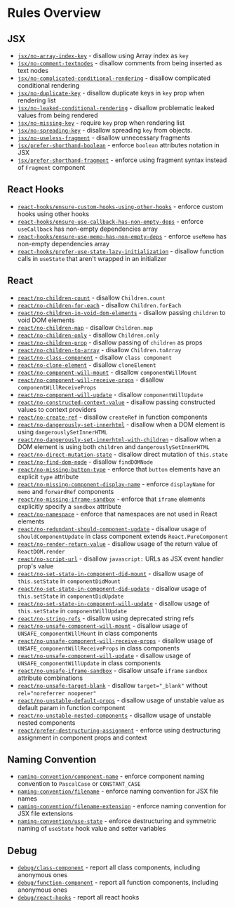 # Rules Overview

## JSX

- [`jsx/no-array-index-key`](jsx-no-array-index-key) - disallow using Array index as `key`
- [`jsx/no-comment-textnodes`](jsx-no-comment-textnodes) - disallow comments from being inserted as text nodes
- [`jsx/no-complicated-conditional-rendering`](jsx-no-complicated-conditional-rendering) - disallow complicated conditional rendering
- [`jsx/no-duplicate-key`](jsx-no-duplicate-key) - disallow duplicate keys in `key` prop when rendering list
- [`jsx/no-leaked-conditional-rendering`](jsx-no-leaked-conditional-rendering) - disallow problematic leaked values from being rendered
- [`jsx/no-missing-key`](jsx-no-missing-key) - require `key` prop when rendering list
- [`jsx/no-spreading-key`](jsx-no-spreading-key) - disallow spreading `key` from objects.
- [`jsx/no-useless-fragment`](jsx-no-useless-fragment) - disallow unnecessary fragments
- [`jsx/prefer-shorthand-boolean`](jsx-prefer-shorthand-boolean) - enforce `boolean` attributes notation in JSX
- [`jsx/prefer-shorthand-fragment`](jsx-prefer-shorthand-fragment) - enforce using fragment syntax instead of `Fragment` component

## React Hooks

- [`react-hooks/ensure-custom-hooks-using-other-hooks`](react-hooks-ensure-custom-hooks-using-other-hooks) - enforce custom hooks using other hooks
- [`react-hooks/ensure-use-callback-has-non-empty-deps`](react-hooks-ensure-use-callback-has-non-empty-deps) - enforce `useCallback` has non-empty dependencies array
- [`react-hooks/ensure-use-memo-has-non-empty-deps`](react-hooks-ensure-use-memo-has-non-empty-deps) - enforce `useMemo` has non-empty dependencies array
- [`react-hooks/prefer-use-state-lazy-initialization`](react-hooks-prefer-use-state-lazy-initialization) - disallow function calls in `useState` that aren't wrapped in an initializer

## React

- [`react/no-children-count`](react-no-children-count) - disallow `Children.count`
- [`react/no-children-for-each`](react-no-children-for-each) - disallow `Children.forEach`
- [`react/no-children-in-void-dom-elements`](react-no-children-in-void-dom-elements) - disallow passing `children` to void DOM elements
- [`react/no-children-map`](react-no-children-map) - disallow `Children.map`
- [`react/no-children-only`](react-no-children-only) - disallow `Children.only`
- [`react/no-children-prop`](react-no-children-prop) - disallow passing of `children` as props
- [`react/no-children-to-array`](react-no-children-to-array) - disallow `Children.toArray`
- [`react/no-class-component`](react-no-class-component) - disallow `class component`
- [`react/no-clone-element`](react-no-clone-element) - disallow `cloneElement`
- [`react/no-component-will-mount`](react-no-component-will-mount) - disallow `componentWillMount`
- [`react/no-component-will-receive-props`](react-no-component-will-receive-props) - disallow `componentWillReceiveProps`
- [`react/no-component-will-update`](react-no-component-will-update) - disallow `componentWillUpdate`
- [`react/no-constructed-context-value`](react-no-constructed-context-value) - disallow passing constructed values to context providers
- [`react/no-create-ref`](react-no-create-ref) - disallow `createRef` in function components
- [`react/no-dangerously-set-innerhtml`](react-no-dangerously-set-innerhtml) - disallow when a DOM element is using `dangerouslySetInnerHTML`
- [`react/no-dangerously-set-innerhtml-with-children`](react-no-dangerously-set-innerhtml-with-children) - disallow when a DOM element is using both `children` and `dangerouslySetInnerHTML`
- [`react/no-direct-mutation-state`](react-no-direct-mutation-state) - disallow direct mutation of `this.state`
- [`react/no-find-dom-node`](react-no-find-dom-node) - disallow `findDOMNode`
- [`react/no-missing-button-type`](react-no-missing-button-type) - enforce that `button` elements have an explicit `type` attribute
- [`react/no-missing-component-display-name`](react-no-missing-component-display-name) - enforce `displayName` for `memo` and `forwardRef` components
- [`react/no-missing-iframe-sandbox`](react-no-missing-iframe-sandbox) - enforce that `iframe` elements explicitly specify a `sandbox` attribute
- [`react/no-namespace`](react-no-namespace) - enforce that namespaces are not used in React elements
- [`react/no-redundant-should-component-update`](react-no-redundant-should-component-update) - disallow usage of `shouldComponentUpdate` in class component extends `React.PureComponent`
- [`react/no-render-return-value`](react-no-render-return-value) - disallow usage of the return value of `ReactDOM.render`
- [`react/no-script-url`](react-no-script-url) - disallow `javascript:` URLs as JSX event handler prop's value
- [`react/no-set-state-in-component-did-mount`](react-no-set-state-in-component-did-mount) - disallow usage of `this.setState` in `componentDidMount`
- [`react/no-set-state-in-component-did-update`](react-no-set-state-in-component-did-update) - disallow usage of `this.setState` in `componentDidUpdate`
- [`react/no-set-state-in-component-will-update`](react-no-set-state-in-component-will-update) - disallow usage of `this.setState` in `componentWillUpdate`
- [`react/no-string-refs`](react-no-string-refs) - disallow using deprecated string refs
- [`react/no-unsafe-component-will-mount`](react-no-unsafe-component-will-mount) - disallow usage of `UNSAFE_componentWillMount` in class components
- [`react/no-unsafe-component-will-receive-props`](react-no-unsafe-component-will-receive-props) - disallow usage of `UNSAFE_componentWillReceiveProps` in class components
- [`react/no-unsafe-component-will-update`](react-no-unsafe-component-will-update) - disallow usage of `UNSAFE_componentWillUpdate` in class components
- [`react/no-unsafe-iframe-sandbox`](react-no-unsafe-iframe-sandbox) - disallow unsafe `iframe` `sandbox` attribute combinations
- [`react/no-unsafe-target-blank`](react-no-unsafe-target-blank) - disallow `target="_blank"` without `rel="noreferrer noopener"`
- [`react/no-unstable-default-props`](react-no-unstable-default-props) - disallow usage of unstable value as default param in function component
- [`react/no-unstable-nested-components`](react-no-unstable-nested-components) - disallow usage of unstable nested components
- [`react/prefer-destructuring-assignment`](react-prefer-destructuring-assignment) - enforce using destructuring assignment in component props and context

## Naming Convention

- [`naming-convention/component-name`](naming-convention-component-name) - enforce component naming convention to `PascalCase` or `CONSTANT_CASE`
- [`naming-convention/filename`](naming-convention-filename) - enforce naming convention for JSX file names
- [`naming-convention/filename-extension`](naming-convention-filename-extension) - enforce naming convention for JSX file extensions
- [`naming-convention/use-state`](naming-convention-use-state) - enforce destructuring and symmetric naming of `useState` hook value and setter variables

## Debug

- [`debug/class-component`](debug-class-component) - report all class components, including anonymous ones
- [`debug/function-component`](debug-function-component) - report all function components, including anonymous ones
- [`debug/react-hooks`](debug-react-hooks) - report all react hooks

